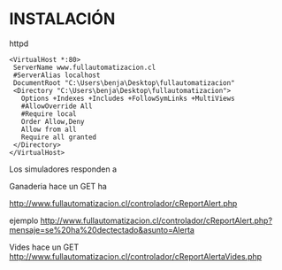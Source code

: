 # INSTALACIÓN


httpd
 ```
 <VirtualHost *:80>
  ServerName www.fullautomatizacion.cl
  #ServerAlias localhost
  DocumentRoot "C:\Users\benja\Desktop\fullautomatizacion"
  <Directory "C:\Users\benja\Desktop\fullautomatizacion">
    Options +Indexes +Includes +FollowSymLinks +MultiViews
    #AllowOverride All
    #Require local
    Order Allow,Deny
    Allow from all
    Require all granted
  </Directory>
</VirtualHost> 
```


Los simuladores responden a 

Ganaderia hace un GET ha 

http://www.fullautomatizacion.cl/controlador/cReportAlert.php

ejemplo http://www.fullautomatizacion.cl/controlador/cReportAlert.php?mensaje=se%20ha%20dectectado&asunto=Alerta

Vides hace un GET
http://www.fullautomatizacion.cl/controlador/cReportAlertaVides.php
